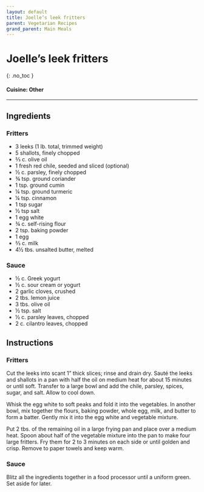 ```yaml
---
layout: default
title: Joelle’s leek fritters 
parent: Vegetarian Recipes
grand_parent: Main Meals
---
```


# Joelle’s leek fritters 
{: .no_toc }

#### Cuisine: Other
---

## Ingredients
### Fritters


<ul>
	<li>3 leeks (1 lb. total, trimmed weight)</li>
	<li>5 shallots, finely chopped</li>
	<li>⅔ c. olive oil</li>
	<li>1 fresh red chile, seeded and sliced (optional)</li>
	<li>½ c. parsley, finely chopped</li>
	<li>¾ tsp. ground coriander</li>
	<li>1 tsp. ground cumin</li>
	<li>¼ tsp. ground turmeric</li>
	<li>¼ tsp. cinnamon</li>
	<li>1 tsp sugar</li>
	<li>½ tsp salt</li>
	<li>1 egg white</li>
	<li>¾ c. self-rising flour</li>
	<li>2 tsp. baking powder</li>
	<li>1 egg</li>
	<li>⅔ c. milk</li>
	<li>4½ tbs. unsalted butter, melted</li>
</ul>

### Sauce
<ul>
	<li>½ c. Greek yogurt</li>
	<li>½ c. sour cream or yogurt</li>
	<li>2 garlic cloves, crushed</li>
	<li>2 tbs. lemon juice</li>
	<li>3 tbs. olive oil</li>
	<li>½ tsp. salt</li>
	<li>½ c. parsley leaves, chopped</li>
	<li>2 c. cilantro leaves, chopped</li>
</ul>

## Instructions
### Fritters

Cut the leeks into scant 1” thick slices; rinse and drain dry. Sauté the leeks and shallots in a pan with half the oil on medium heat for about 15 minutes or until soft. Transfer to a large bowl and add the chile, parsley, spices, sugar, and salt. Allow to cool down.

Whisk the egg white to soft peaks and fold it into the vegetables. In another bowl, mix together the flours, baking powder, whole egg, milk, and butter to form a batter. Gently mix it into the egg white and vegetable mixture.

Put 2 tbs. of the remaining oil in a large frying pan and place over a medium heat. Spoon about half of the vegetable mixture into the pan to make four large fritters. Fry them for 2 to 3 minutes on each side or until golden and crisp. Remove to paper towels and keep warm.

### Sauce

Blitz all the ingredients together in a food processor until a uniform green. Set aside for later.
